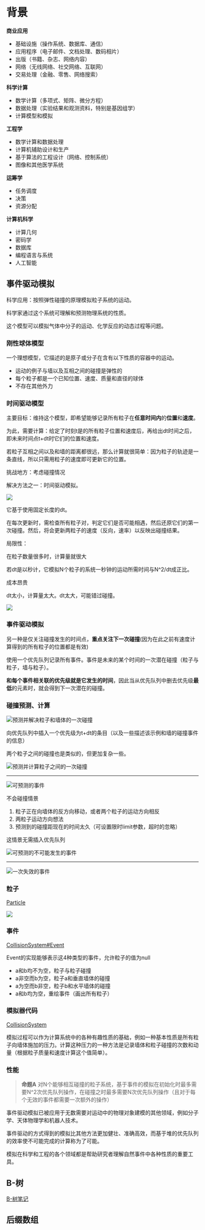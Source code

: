 # 背景 #

**商业应用**

- 基础设施（操作系统、数据库、通信）
- 应用程序（电子邮件、文档处理、数码相片）
- 出版（书籍、杂志、网络内容）
- 网络（无线网络、社交网络、互联网）
- 交易处理（金融、零售、网络搜索）

**科学计算**

- 数学计算（多项式、矩阵、微分方程）
- 数据处理（实验结果和观测资料，特别是基因组学）
- 计算模型和模拟

**工程学**
- 数学计算和数据处理
- 计算机辅助设计和生产
- 基于算法的工程设计（网络、控制系统）
- 图像和其他医学系统

**运筹学**

- 任务调度
- 决策
- 资源分配

**计算机科学**

- 计算几何
- 密码学
- 数据库
- 编程语言与系统
- 人工智能

## 事件驱动模拟 ##

科学应用：按照弹性碰撞的原理模拟粒子系统的运动。

科学家通过这个系统可理解和预测物理系统的性质。

这个模型可以模拟气体中分子的运动、化学反应的动态过程等问题。

### 刚性球体模型 ###

一个理想模型，它描述的是原子或分子在含有以下性质的容器中的运动。

- 运动的例子与墙以及互相之间的碰撞是弹性的
- 每个粒子都是一个已知位置、速度、质量和直径的球体
- 不存在其他外力

### 时间驱动模型 ###

主要目标：维持这个模型，即希望能够记录所有粒子在**任意时间内**的**位置**和**速度**。

为此，需要计算：给定了时刻t是的所有粒子位置和速度后，再给出dt时间之后，即未来时间点t+dt时它们的位置和速度。

若粒子互相之间以及和墙的距离都很远，那么计算就很简单：因为粒子的轨迹是一条直线，所以只需用粒子的速度即可更新它的位置。

挑战地方：考虑碰撞情况

解决方法之一：时间驱动模拟。

![](image/Time-driven-simulation.png)

它基于使用固定长度的dt。

在每次更新时，需检查所有粒子对，判定它们是否可能相遇，然后还原它们的第一次碰撞。然后，将会更新两粒子的速度（反向，速率）以反映出碰撞结果。

局限性：

在粒子数量很多时，计算量就很大

若dt是以秒计，它模拟N个粒子的系统一秒钟的运动所需时间与N^2/dt成正比。

成本昂贵

dt太小，计算量太大。dt太大，可能错过碰撞。

![](image/Fundamental-challenge-for-time-driven-simulation.png)

### 事件驱动模拟 ###

另一种是仅关注碰撞发生的时间点，**重点关注下一次碰撞**(因为在此之前有速度计算得到的所有粒子的位置都是有效)

使用一个优先队列记录所有事件。事件是未来的某个时间的一次潜在碰撞（粒子与粒子，墙与粒子）。

**和每个事件相关联的优先级就是它发生的时间**，因此当从优先队列中删去优先级**最低**的元素时，就会得到下一次潜在的碰撞。

### 碰撞预测、计算 ###

![预测并解决粒子和墙体的一次碰撞](image/Predicting-and-resolving-a-particle-wall-collision.png)

向优先队列中插入一个优先级为t+dt的条目（以及一些描述该示例和墙的碰撞事件的信息）

两个粒子之间的碰撞也是类似的，但更加复杂一些。

![预测并计算粒子之间的一次碰撞](image/Predicting-and-resolving-a-particle-particle-collision.png)

---

![可预测的事件](image/Predictable-events.png)

不会碰撞情景

1. 粒子正在向墙体的反方向移动，或者两个粒子的运动方向相反
2. 两粒子运动方向想法
3. 预测到的碰撞距现在的时间太久（可设置限时limit参数，超时的忽略）

这情景无需插入优先队列

![可预测的不可能发生的事件](image/Predictable-non-events.png)

---

![一次失效的事件](image/An-invalidated-event.png)

### 粒子 ###

[Particle](Particle.java)

![](image/Particle-API.png)

### 事件 ###

[CollisionSystem#Event](CollisionSystem.java)

Event的实现能够表示这4种类型的事件，允许粒子的值为null

- a和b均不为空，粒子与粒子碰撞
- a非空而b为空，粒子a和垂直墙体的碰撞
- a为空而b非空，粒子b和水平墙体的碰撞
- a和b均为空，重绘事件（画出所有粒子）

### 模拟器代码 ###

[CollisionSystem](CollisionSystem.java)

模拟过程可以作为计算系统中的各种有趣性质的基础，例如一种基本性质是所有粒子向墙体施加的压力。计算这种压力的一种方法是记录墙体和粒子碰撞的次数和动量（根据粒子质量和速度计算这个值简单）。

### 性能 ###

>**命题A** 对N个能够相互碰撞的粒子系统，基于事件的模拟在初始化时最多需要N^2次优先队列操作，在碰撞之时最多需要N次优先队列操作（且对于每个无效的事件都需要一次额外的操作）

事件驱动模拟已被应用于无数需要对运动中的物理对象建模的其他领域，例如分子学、天体物理学和机器人技术。

事件驱动的方式得到的模拟比其他方法更加健壮、准确高效，而基于堆的优先队列的效率使不可能完成的计算称为了可能。

模拟在科学和工程的各个领域都是帮助研究者理解自然事件中各种性质的重要工具。

## B-树 ##

[B-树笔记](BTree.md)

## 后缀数组 ##



